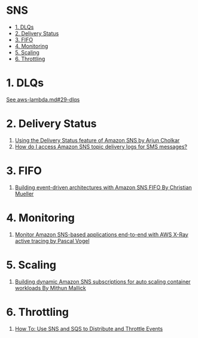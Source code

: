 <h1>SNS</h1>

<!-- TOC -->

- [1. DLQs](#1-dlqs)
- [2. Delivery Status](#2-delivery-status)
- [3. FIFO](#3-fifo)
- [4. Monitoring](#4-monitoring)
- [5. Scaling](#5-scaling)
- [6. Throttling](#6-throttling)

<!-- /TOC -->

# 1. DLQs

[See aws-lambda.md#29-dlqs](./aws-lambda.md#29-dlqs)

# 2. Delivery Status

1. [Using the Delivery Status feature of Amazon SNS by Arjun Cholkar](https://aws.amazon.com/blogs/mobile/using-the-delivery-status-feature-of-amazon-sns/)
1. [How do I access Amazon SNS topic delivery logs for SMS messages?](https://repost.aws/knowledge-center/monitor-sns-texts-cloudwatch)

# 3. FIFO

1. [Building event-driven architectures with Amazon SNS FIFO By Christian Mueller](https://aws.amazon.com/blogs/compute/building-event-driven-architectures-with-amazon-sns-fifo/)

# 4. Monitoring

1. [Monitor Amazon SNS-based applications end-to-end with AWS X-Ray active tracing by Pascal Vogel](https://aws.amazon.com/blogs/compute/monitor-amazon-sns-based-applications-end-to-end-with-aws-x-ray-active-tracing/)

# 5. Scaling

1. [Building dynamic Amazon SNS subscriptions for auto scaling container workloads By Mithun Mallick](https://aws.amazon.com/blogs/compute/building-dynamic-amazon-sns-subscriptions-for-auto-scaling-container-workloads/)

# 6. Throttling

1. [How To: Use SNS and SQS to Distribute and Throttle Events](https://www.jeremydaly.com/how-to-use-sns-and-sqs-to-distribute-and-throttle-events/)

